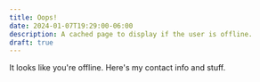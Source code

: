 ```yaml
---
title: Oops!
date: 2024-01-07T19:29:00-06:00
description: A cached page to display if the user is offline.
draft: true
---
```


It looks like you're offline. Here's my contact info and stuff.
